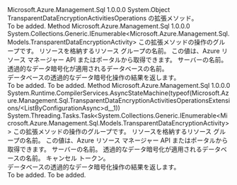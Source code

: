 <Type Name="TransparentDataEncryptionActivitiesOperationsExtensions" FullName="Microsoft.Azure.Management.Sql.TransparentDataEncryptionActivitiesOperationsExtensions">
  <TypeSignature Language="C#" Value="public static class TransparentDataEncryptionActivitiesOperationsExtensions" />
  <TypeSignature Language="ILAsm" Value=".class public auto ansi abstract sealed beforefieldinit TransparentDataEncryptionActivitiesOperationsExtensions extends System.Object" />
  <TypeSignature Language="DocId" Value="T:Microsoft.Azure.Management.Sql.TransparentDataEncryptionActivitiesOperationsExtensions" />
  <TypeSignature Language="VB.NET" Value="Public Module TransparentDataEncryptionActivitiesOperationsExtensions" />
  <TypeSignature Language="F#" Value="type TransparentDataEncryptionActivitiesOperationsExtensions = class" />
  <AssemblyInfo>
    <AssemblyName>Microsoft.Azure.Management.Sql</AssemblyName>
    <AssemblyVersion>1.0.0.0</AssemblyVersion>
  </AssemblyInfo>
  <Base>
    <BaseTypeName>System.Object</BaseTypeName>
  </Base>
  <Interfaces />
  <Docs>
    <summary>
            TransparentDataEncryptionActivitiesOperations の拡張メソッド。
            </summary>
    <remarks>To be added.</remarks>
  </Docs>
  <Members>
    <Member MemberName="ListByConfiguration">
      <MemberSignature Language="C#" Value="public static System.Collections.Generic.IEnumerable&lt;Microsoft.Azure.Management.Sql.Models.TransparentDataEncryptionActivity&gt; ListByConfiguration (this Microsoft.Azure.Management.Sql.ITransparentDataEncryptionActivitiesOperations operations, string resourceGroupName, string serverName, string databaseName);" />
      <MemberSignature Language="ILAsm" Value=".method public static hidebysig class System.Collections.Generic.IEnumerable`1&lt;class Microsoft.Azure.Management.Sql.Models.TransparentDataEncryptionActivity&gt; ListByConfiguration(class Microsoft.Azure.Management.Sql.ITransparentDataEncryptionActivitiesOperations operations, string resourceGroupName, string serverName, string databaseName) cil managed" />
      <MemberSignature Language="DocId" Value="M:Microsoft.Azure.Management.Sql.TransparentDataEncryptionActivitiesOperationsExtensions.ListByConfiguration(Microsoft.Azure.Management.Sql.ITransparentDataEncryptionActivitiesOperations,System.String,System.String,System.String)" />
      <MemberSignature Language="VB.NET" Value="&lt;Extension()&gt;&#xA;Public Function ListByConfiguration (operations As ITransparentDataEncryptionActivitiesOperations, resourceGroupName As String, serverName As String, databaseName As String) As IEnumerable(Of TransparentDataEncryptionActivity)" />
      <MemberSignature Language="F#" Value="static member ListByConfiguration : Microsoft.Azure.Management.Sql.ITransparentDataEncryptionActivitiesOperations * string * string * string -&gt; seq&lt;Microsoft.Azure.Management.Sql.Models.TransparentDataEncryptionActivity&gt;" Usage="Microsoft.Azure.Management.Sql.TransparentDataEncryptionActivitiesOperationsExtensions.ListByConfiguration (operations, resourceGroupName, serverName, databaseName)" />
      <MemberType>Method</MemberType>
      <AssemblyInfo>
        <AssemblyName>Microsoft.Azure.Management.Sql</AssemblyName>
        <AssemblyVersion>1.0.0.0</AssemblyVersion>
      </AssemblyInfo>
      <ReturnValue>
        <ReturnType>System.Collections.Generic.IEnumerable&lt;Microsoft.Azure.Management.Sql.Models.TransparentDataEncryptionActivity&gt;</ReturnType>
      </ReturnValue>
      <Parameters>
        <Parameter Name="operations" Type="Microsoft.Azure.Management.Sql.ITransparentDataEncryptionActivitiesOperations" RefType="this" />
        <Parameter Name="resourceGroupName" Type="System.String" />
        <Parameter Name="serverName" Type="System.String" />
        <Parameter Name="databaseName" Type="System.String" />
      </Parameters>
      <Docs>
        <param name="operations">
            この拡張メソッドの操作のグループです。
            </param>
        <param name="resourceGroupName">
            リソースを格納するリソース グループの名前。 この値は、Azure リソース マネージャー API またはポータルから取得できます。
            </param>
        <param name="serverName">
            サーバーの名前。
            </param>
        <param name="databaseName">
            透過的なデータ暗号化が適用されるデータベースの名前。
            </param>
        <summary>
            データベースの透過的なデータ暗号化操作の結果を返します。
            </summary>
        <returns>To be added.</returns>
        <remarks>To be added.</remarks>
      </Docs>
    </Member>
    <Member MemberName="ListByConfigurationAsync">
      <MemberSignature Language="C#" Value="public static System.Threading.Tasks.Task&lt;System.Collections.Generic.IEnumerable&lt;Microsoft.Azure.Management.Sql.Models.TransparentDataEncryptionActivity&gt;&gt; ListByConfigurationAsync (this Microsoft.Azure.Management.Sql.ITransparentDataEncryptionActivitiesOperations operations, string resourceGroupName, string serverName, string databaseName, System.Threading.CancellationToken cancellationToken = null);" />
      <MemberSignature Language="ILAsm" Value=".method public static hidebysig class System.Threading.Tasks.Task`1&lt;class System.Collections.Generic.IEnumerable`1&lt;class Microsoft.Azure.Management.Sql.Models.TransparentDataEncryptionActivity&gt;&gt; ListByConfigurationAsync(class Microsoft.Azure.Management.Sql.ITransparentDataEncryptionActivitiesOperations operations, string resourceGroupName, string serverName, string databaseName, valuetype System.Threading.CancellationToken cancellationToken) cil managed" />
      <MemberSignature Language="DocId" Value="M:Microsoft.Azure.Management.Sql.TransparentDataEncryptionActivitiesOperationsExtensions.ListByConfigurationAsync(Microsoft.Azure.Management.Sql.ITransparentDataEncryptionActivitiesOperations,System.String,System.String,System.String,System.Threading.CancellationToken)" />
      <MemberSignature Language="F#" Value="static member ListByConfigurationAsync : Microsoft.Azure.Management.Sql.ITransparentDataEncryptionActivitiesOperations * string * string * string * System.Threading.CancellationToken -&gt; System.Threading.Tasks.Task&lt;seq&lt;Microsoft.Azure.Management.Sql.Models.TransparentDataEncryptionActivity&gt;&gt;" Usage="Microsoft.Azure.Management.Sql.TransparentDataEncryptionActivitiesOperationsExtensions.ListByConfigurationAsync (operations, resourceGroupName, serverName, databaseName, cancellationToken)" />
      <MemberType>Method</MemberType>
      <AssemblyInfo>
        <AssemblyName>Microsoft.Azure.Management.Sql</AssemblyName>
        <AssemblyVersion>1.0.0.0</AssemblyVersion>
      </AssemblyInfo>
      <Attributes>
        <Attribute>
          <AttributeName>System.Runtime.CompilerServices.AsyncStateMachine(typeof(Microsoft.Azure.Management.Sql.TransparentDataEncryptionActivitiesOperationsExtensions/&lt;ListByConfigurationAsync&gt;d__1))</AttributeName>
        </Attribute>
      </Attributes>
      <ReturnValue>
        <ReturnType>System.Threading.Tasks.Task&lt;System.Collections.Generic.IEnumerable&lt;Microsoft.Azure.Management.Sql.Models.TransparentDataEncryptionActivity&gt;&gt;</ReturnType>
      </ReturnValue>
      <Parameters>
        <Parameter Name="operations" Type="Microsoft.Azure.Management.Sql.ITransparentDataEncryptionActivitiesOperations" RefType="this" />
        <Parameter Name="resourceGroupName" Type="System.String" />
        <Parameter Name="serverName" Type="System.String" />
        <Parameter Name="databaseName" Type="System.String" />
        <Parameter Name="cancellationToken" Type="System.Threading.CancellationToken" />
      </Parameters>
      <Docs>
        <param name="operations">
            この拡張メソッドの操作のグループです。
            </param>
        <param name="resourceGroupName">
            リソースを格納するリソース グループの名前。 この値は、Azure リソース マネージャー API またはポータルから取得できます。
            </param>
        <param name="serverName">
            サーバーの名前。
            </param>
        <param name="databaseName">
            透過的なデータ暗号化が適用されるデータベースの名前。
            </param>
        <param name="cancellationToken">
            キャンセル トークン。
            </param>
        <summary>
            データベースの透過的なデータ暗号化操作の結果を返します。
            </summary>
        <returns>To be added.</returns>
        <remarks>To be added.</remarks>
      </Docs>
    </Member>
  </Members>
</Type>